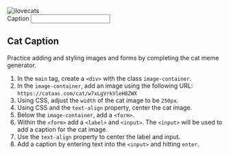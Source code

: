 <main class="container"> 
  <div class="image-container">
    <img
         src="https://cataas.com/cat/w7xLgVrkVleH8ZWX"
         alt="ilovecats">  
  </div>
   <form action="" method="" class="formStyle">
      <label for="catLab3">Caption</label>
        <input id="catLab3" type="text">         
    </form>
  
</main>
 <div class="instructions">


## Cat Caption

Practice adding and styling images and forms by completing the cat meme generator. 
 
1. In the `main` tag, create a `<div>` with the class `image-container`. 
1. In the `image-container`, add an image using the following URL: `https://cataas.com/cat/w7xLgVrkVleH8ZWX`
1. Using CSS, adjust the `width` of the cat image to be `250px`.
1. Using CSS and the `text-align` property, center the cat image.
1. Below the `image-container`, add a `<form>`. 
1. Within the `<form>` add a `<label>` and  `<input>`. The `<input>` will be used to add a caption for the cat image. 
1. Use the `text-align` property to center the label and input. 
1. Add a caption by entering text into the `<input>` and hitting `enter`. 